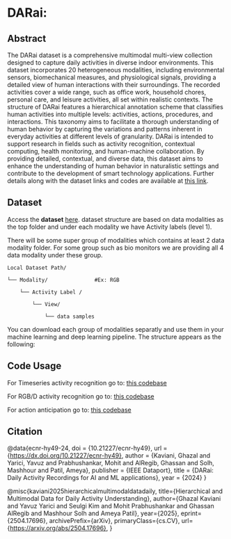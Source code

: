 # DARai: 
## Abstract
The DARai dataset is a comprehensive multimodal multi-view collection designed to capture daily activities in diverse indoor environments. This dataset incorporates 20 heterogeneous modalities, including environmental sensors, biomechanical measures, and physiological signals, providing a detailed view of human interactions with their surroundings. The recorded activities cover a wide range, such as office work, household chores, personal care, and leisure activities, all set within realistic contexts. The structure of DARai features a hierarchical annotation scheme that classifies human activities into multiple levels: activities, actions, procedures, and interactions. This taxonomy aims to facilitate a thorough understanding of human behavior by capturing the variations and patterns inherent in everyday activities at different levels of granularity. DARai is intended to support research in fields such as activity recognition, contextual computing, health monitoring, and human-machine collaboration. By providing detailed, contextual, and diverse data, this dataset aims to enhance the understanding of human behavior in naturalistic settings and contribute to the development of smart technology applications. Further details along with the dataset links and codes are available at [this link](https://alregib.ece.gatech.edu/darai-daily-activity-recordings-for-artificial-intelligence-and-machine-learning/).

## Dataset
Access the **dataset** [here](https://ieee-dataport.org/open-access/darai-daily-activity-recordings-ai-and-ml-applications).
dataset structure are based on data modalities as the top folder and under each modality we have Activity labels (level 1).

There will be some super group of modalities which contains at least 2 data modality folder. For some group such as bio monitors we are providing all 4 data modality under these group. 
```
Local Dataset Path/ 

└── Modality/ 				#Ex: RGB

    └── Activity Label / 

        └── View/ 

            └── data samples
```
You can download each group of modalities separatly and use them in your machine learning and deep learning pipeline.
The structure appears as the following:


## Code Usage

For Timeseries activity recognition go to: [this codebase](https://github.com/olivesgatech/DARai/tree/main/timeseries_Activity_Recognition)

For RGB/D activity recognition go to: [this codebase](https://github.com/olivesgatech/DARai/tree/main/video_Action_Recognition)

For action anticipation go to: [this codebase](https://github.com/olivesgatech/DARai/tree/main/video_Action-Anticipation)


## Citation

@data{ecnr-hy49-24,
doi = {10.21227/ecnr-hy49},
url = {https://dx.doi.org/10.21227/ecnr-hy49},
author = {Kaviani, Ghazal and Yarici, Yavuz and Prabhushankar, Mohit and AlRegib, Ghassan and Solh, Mashhour and Patil, Ameya},
publisher = {IEEE Dataport},
title = {DARai: Daily Activity Recordings for AI and ML applications},
year = {2024} }

@misc{kaviani2025hierarchicalmultimodaldatadaily,
      title={Hierarchical and Multimodal Data for Daily Activity Understanding}, 
      author={Ghazal Kaviani and Yavuz Yarici and Seulgi Kim and Mohit Prabhushankar and Ghassan AlRegib and Mashhour Solh and Ameya Patil},
      year={2025},
      eprint={2504.17696},
      archivePrefix={arXiv},
      primaryClass={cs.CV},
      url={https://arxiv.org/abs/2504.17696}, 
}
